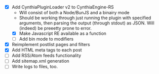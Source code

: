 - [x] Add CynthiaPluginLoader v2 to CynthiaEngine-RS
    - Will consist of both a Node/BunJS and a binairy mode
    - Should be working through just running the plugin with specified arguments, then parsing the output (through stdout) as JSON. Will (indeed) be preeetty prone to error.
    - [x] Make Javascript RE available as a function
    - [ ] Add bin mode to modifiers
- [x] Reimplement postlist pages and filters
- [x] Add HTML meta tags to each post
- [ ] Add RSS/Atom feeds functionality
- [ ] Add sitemap.xml generation
- [ ] Write logs to files, too. 